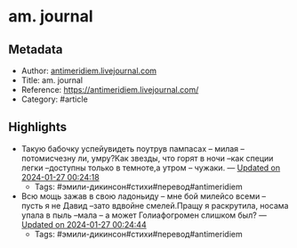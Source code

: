 # am. journal

## Metadata
- Author: [antimeridiem.livejournal.com]()
- Title: am. journal
- Reference: https://antimeridiem.livejournal.com/
- Category: #article

## Highlights
- Такую бабочку успейувидеть поутрув пампасах – милая – потомисчезну ли, умру?Как звезды, что горят в ночи –как специи легки –доступны только в темноте,а утром – чужаки. — [Updated on 2024-01-27 00:24:18](https://hyp.is/Q2kgVLyREe6mwveigBYaBg/antimeridiem.livejournal.com/)
   - Tags: #эмили-дикинсон#стихи#перевод#antimeridiem
- Всю мощь зажав в свою ладоньиду – мне бой милейсо всеми – пусть я не Давид –зато вдвойне смелей.Пращу я раскрутила, носама упала в пыль –мала – а может Голиафогромен слишком был? — [Updated on 2024-01-27 00:24:44](https://hyp.is/UyL4xryREe6K4gvVPqbcPQ/antimeridiem.livejournal.com/)
   - Tags: #эмили-дикинсон#стихи#перевод#antimeridiem
